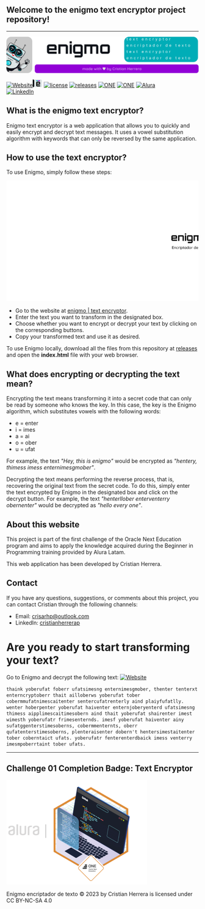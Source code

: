 ## Welcome to the enigmo text encryptor project repository!
---

![Enigmo-banner](elementos/enigmo_banner.png)

[![Website][enigmo-label]][enigmo-url]![enignm-icon](elementos/enigmo-icon.png) [![license][license-label]][licencia-url] [![releases][releases-label]][releases-url] 
[![ONE][challenge-label]][challenge-url] [![ONE][one-label]][one-url] [![Alura][alura-label]][alura-url]  
[![LinkedIn][linkedin-shield]][linkedin-url]


## What is the enigmo text encryptor?

Enigmo text encryptor is a web application that allows you to quickly and easily encrypt and decrypt text messages. It uses a vowel substitution algorithm with keywords that can only be reversed by the same application.

## How to use the text encryptor?

To use Enigmo, simply follow these steps:

![Enigmo-show-me](elementos/enigmo_show_me.gif)

- Go to the website at [enigmo | text encryptor](https://crisarhp.github.io/Enigmo_encriptador_de_texto-ONEG5/).
- Enter the text you want to transform in the designated box.
- Choose whether you want to encrypt or decrypt your text by clicking on the corresponding buttons.
- Copy your transformed text and use it as desired.

To use Enigmo locally, download all the files from this repository at [releases](https://github.com/crisarhp/Enigmo_encriptador_de_texto-ONEG5/releases) and open the **index.html** file with your web browser.

## What does encrypting or decrypting the text mean?

Encrypting the text means transforming it into a secret code that can only be read by someone who knows the key. In this case, the key is the Enigmo algorithm, which substitutes vowels with the following words:

- e = enter
- i = imes
- a = ai
- o = ober
- u = ufat

For example, the text _"Hey, this is enigmo"_ would be encrypted as _"hentery, thimess imess enternimesgmober"_.

Decrypting the text means performing the reverse process, that is, recovering the original text from the secret code. To do this, simply enter the text encrypted by Enigmo in the designated box and click on the decrypt button. For example, the text _"henterllober enterventerry obernenter"_ would be decrypted as _"hello every one"_.

## About this website

This project is part of the first challenge of the Oracle Next Education program and aims to apply the knowledge acquired during the Beginner in Programming training provided by Alura Latam.

This web application has been developed by Cristian Herrera.

## Contact

If you have any questions, suggestions, or comments about this project, you can contact Cristian through the following channels:

- Email: crisarhp@outlook.com
- LinkedIn: [cristianherrerap](https://www.linkedin.com/in/cristianherrerap/)

# Are you ready to start transforming your text?

Go to Enigmo and decrypt the following text: [![Website][enigmo1]][enigmo-url]

~~~
thaink yoberufat foberr ufatsimesng enternimesgmober, thenter tenterxt enterncryptoberr thait ailloberws yoberufat tober cobermmufatnimescaitenter sentercufatrenterly aind plaiyfufatlly. wenter hoberpenter yoberufat haiventer enternjoberyenterd ufatsimesng thimess aipplimescaitimesobern aind thait yoberufat shairenter imest wimesth yoberufatr frimesenternds. imesf yoberufat haiventer ainy sufatggenterstimesoberns, cobermmenternts, oberr qufatenterstimesoberns, plenteraisenter dobern't hentersimestaitenter tober coberntaict ufats. yoberufatr fenterenterdbaick imess venterry imesmpoberrtaint tober ufats. 
~~~

---

## Challenge 01 Completion Badge: Text Encryptor

![Enigmo-banner](elementos/insignia.png)

Enigmo encriptador de texto © 2023 by Cristian Herrera is licensed under CC BY-NC-SA 4.0 

<!-- MARKDOWN LINKS & IMAGES -->
[releases-label]: https://img.shields.io/badge/ver-Releases-blueviolet
[releases-url]: https://github.com/crisarhp/Enigmo_encriptador_de_texto-ONEG5/releases
[enigmo1]: https://img.shields.io/badge/ENIGMO-blueviolet
[enigmo-label]: https://img.shields.io/badge/website-ENIGMO-lightgrey
[enigmo-url]: https://crisarhp.github.io/Enigmo_encriptador_de_texto-ONEG5/
[challenge-label]:https://img.shields.io/badge/-%23ChallengeOnedecodificador5-F3E0FF
[challenge-url]:https://github.com/topics/challengeonecodificador5
[ONE-label]: https://img.shields.io/badge/Oracle_Next_Education-E0FDFF
[ONE-url]:https://www.oracle.com/mx/education/oracle-next-education/
[alura-label]: https://img.shields.io/badge/Alura_Latam-E0FDFF
[alura-url]: https://www.aluracursos.com/
[license-label]: https://img.shields.io/badge/license-CC%20BY--NC--SA%204.0-blue
[licencia-url]: license.md
[linkedin-shield]: https://img.shields.io/badge/-LinkedIn-black.svg?style=for-the-badge&logo=linkedin&colorB=0A66C2
[linkedin-url]: https://www.linkedin.com/in/cristianherrerap/